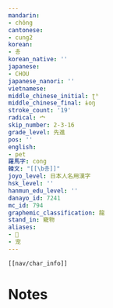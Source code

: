 ```yaml
---
mandarin:
- chǒng
cantonese:
- cung2
korean:
- 총
korean_native: ''
japanese:
- CHOU
japanese_nanori: ''
vietnamese:
middle_chinese_initial: ʈʰ
middle_chinese_final: ɨoŋ
stroke_count: '19'
radical: 宀
skip_number: 2-3-16
grade_level: 先進
pos: ''
english:
- pet
羅馬字: cong
韓文: "[[\b총]]"
joyo_level: 日本人名用漢字
hsk_level: ''
hanmun_edu_level: ''
danayo_id: 7241
mc_id: 794
graphemic_classification: 龍
stand_in: 寵物
aliases:
- 𫳭
- 宠
---
```

```meta-bind-embed
[[nav/char_info]]
```

# Notes
